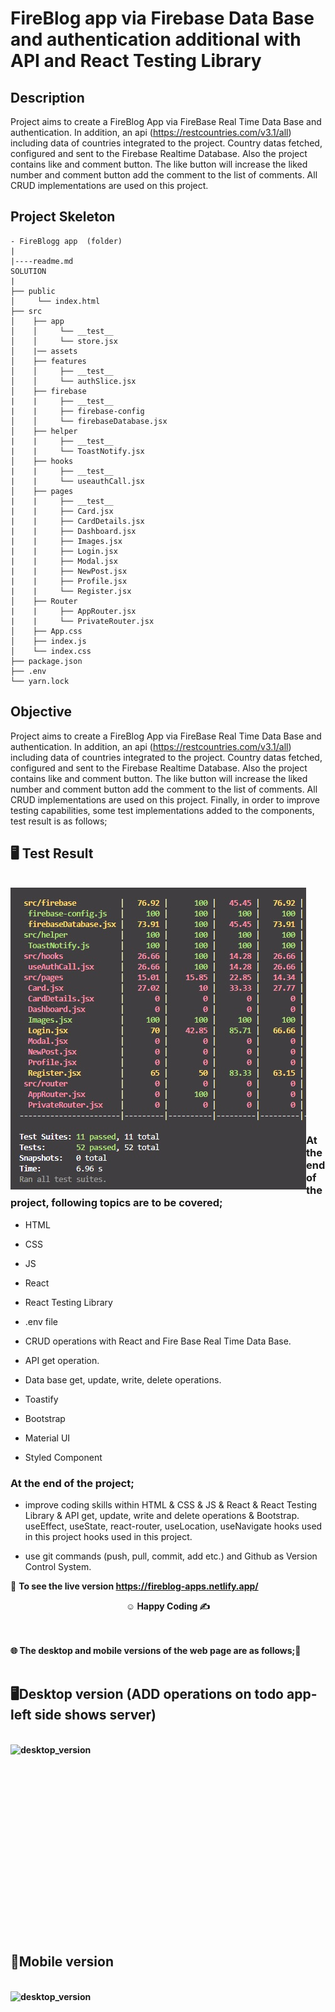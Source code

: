 # FireBlog app via Firebase Data Base and authentication additional with API and React Testing Library

## Description

Project aims to create a FireBlog App via FireBase Real Time Data Base and authentication. In addition, an api (https://restcountries.com/v3.1/all) including data of countries integrated to the project. Country datas fetched, configured and sent to the Firebase Realtime Database. Also the project contains like and comment button. The like button will increase the liked number and comment button add the comment to the list of comments.  All CRUD implementations are used on this project.

## Project Skeleton

```
- FireBlogg app  (folder)
|
|----readme.md         
SOLUTION
|
├── public
│     └── index.html
├── src
│    ├── app
│    │     └── __test__
│    │     └── store.jsx
│    |── assets
│    ├── features
│    │     ├── __test__
│    │     └── authSlice.jsx
│    ├── firebase
|    |     ├── __test__
|    |     ├── firebase-config
│    │     └── firebaseDatabase.jsx
│    ├── helper
|    |     ├── __test__
|    |     └── ToastNotify.jsx
│    ├── hooks
|    |     ├── __test__
|    |     └── useauthCall.jsx
│    ├── pages
|    |     ├── __test__
|    |     ├── Card.jsx
|    |     ├── CardDetails.jsx
|    |     ├── Dashboard.jsx
|    |     ├── Images.jsx
|    |     ├── Login.jsx
|    |     ├── Modal.jsx
|    |     ├── NewPost.jsx
|    |     ├── Profile.jsx
|    |     └── Register.jsx
│    ├── Router
|    |     ├── AppRouter.jsx
|    |     └── PrivateRouter.jsx
│    ├── App.css
│    ├── index.js
│    └── index.css
├── package.json
├── .env
└── yarn.lock
```

## Objective

Project aims to create a FireBlog App via FireBase Real Time Data Base and authentication. In addition, an api (https://restcountries.com/v3.1/all) including data of countries integrated to the project. Country datas fetched, configured and sent to the Firebase Realtime Database. Also the project contains like and comment button. The like button will increase the liked number and comment button add the comment to the list of comments.  All CRUD implementations are used on this project. Finally, in order to improve testing capabilities, some test implementations added to the components, test result is as follows;

## 🖥️ Test Result
<br>
<img src="./images/testResult.jpg" align="left" alt="testResult">
<br>
<br>
<br>
<br>
<br>
<br>
<br>
<br>
<br>
<br><br><br><br><br><br><br><br><br>

<br><br><br>
### At the end of the project, following topics are to be covered;

- HTML

- CSS

- JS

- React

- React Testing Library

- .env file

- CRUD operations with React and Fire Base Real Time Data Base.

- API get operation.

- Data base get, update, write, delete operations.

- Toastify

- Bootstrap

- Material UI

- Styled Component


### At the end of the project;

- improve coding skills within HTML & CSS & JS & React & React Testing Library & API get, update, write and delete operations & Bootstrap. useEffect, useState, react-router, useLocation, useNavigate hooks used in this project  hooks used in this project.

- use git commands (push, pull, commit, add etc.) and Github as Version Control System.

🔗 <b>To see the live version https://fireblog-apps.netlify.app/<b> 


**<p align="center">&#9786; Happy Coding &#9997;</p>**

<br><br>
🌐 The desktop and mobile versions of the web page are as follows;🧭
<br><br>

## 🖥️Desktop version (ADD operations on todo app-left side shows server)
<br>
<img src="./images/desktop.gif" align="left" alt="desktop_version">
<br>
<br>
<br>
<br>
<br>
<br>
<br>
<br>
<br>
<br><br><br><br><br><br><br><br><br>


## 📱Mobile version
<br>
<img src="./images/mobile.gif" align="left" alt="desktop_version">
<br>
<br>
<br>
<br>
<br>
<br>
<br>
<br>
<br>
<br><br><br><br><br><br><br><br><br>




